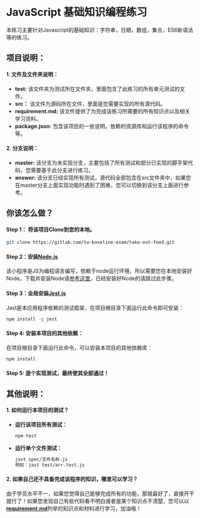# JavaScript 基础知识编程练习

本练习主要针对Javascript的基础知识：字符串，日期，数组，集合，ES6新语法等的练习。

## 项目说明：

#### 1. 文件及文件夹说明：

* **test:** 该文件夹为测试所在文件夹，里面包含了此练习的所有单元测试的文件。
* **src：** 该文件为源码所在文件，里面是您需要实现的所有源代码。
* **requirement.md:**  该文件提供了为完成该练习所需要的所有知识点以及相关学习资料。
* **package.json:**  包含该项目的一些说明，依赖的资源库和运行该程序的命令等。

#### 2. 分支说明：

* **master:**  该分支为未实现分支，主要包括了所有测试和部分已实现的脚手架代码，您需要基于此分支进行练习。
* **answer:**  该分支已经实现所有测试，源代码全部包含在src文件夹中，如果您在master分支上面实现功能时遇到了困难，您可以切换到该分支上面进行参考。

## 你该怎么做？

#### Step 1： 将该项目Clone到您的本地。

```bash
git clone https://gitlab.com/tw-baseline-exam/take-out-food.git
```

#### Step 2：安装[Node.js](https://nodejs.org/en/)

该小程序是JS为编程语言编写，依赖于node运行环境，所以需要您在本地安装好Node。下载并安装Node请[参考这里](https://nodejs.org/en/download/)，已经安装好Node的请跳过此步骤。

#### Step 3：全局安装[Jest.js](https://jestjs.io/en/)

Jast是本应用程序依赖的测试框架，在项目根目录下面运行此命令即可安装：

```bash
npm install -g jest
```

#### Step 4:  安装本项目的其他依赖：

在项目根目录下面运行此命令，可以安装本项目的其他依赖库：

```bash
npm install
```

#### Step 5:  逐个实现测试，最终使其全部通过！



## 其他说明：

#### 1. 如何运行本项目的测试？

* **运行该项目所有测试：**

  ```bash
  npm test
  ```

* **运行单个文件测试：**

  ```bash
  jast spec/文件名称.js
  例如：jast test/arr.test.js
  ```

#### 2. 如果自己还不具备完成该程序的知识，哪里可以学习？

由于学员水平不一，如果您觉得自己能够完成所有的功能，那就最好了，直接开干就行了！如果您发现自己有些代码看不明白或者是某个知识点不清楚，您可以以[**requirement.md**](https://gitlab.com/tw-baseline-exam/js-basics-practice/-/blob/master/requirement.md)列举的知识点和材料进行学习，加油哦！

